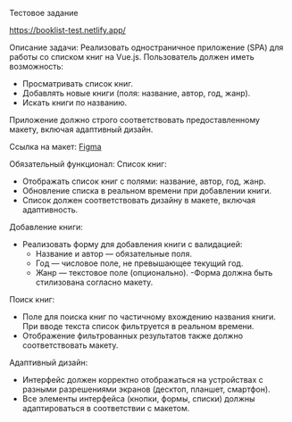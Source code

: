 Тестовое задание

https://booklist-test.netlify.app/

Описание задачи:
Реализовать одностраничное приложение (SPA) для работы со списком книг на Vue.js. Пользователь должен иметь возможность:
- Просматривать список книг.
- Добавлять новые книги (поля: название, автор, год, жанр).
- Искать книги по названию.

Приложение должно строго соответствовать предоставленному макету, включая адаптивный дизайн.

Ссылка на макет: [Figma](https://www.figma.com/design/zpeSJQ8f21lNyll0WJSm7J/%D0%A2%D0%B5%D1%81%D1%82%D0%BE%D0%B2%D0%BE%D0%B5-%D0%B7%D0%B0%D0%B4%D0%B0%D0%BD%D0%B8%D0%B5?node-id=0-1&t=jPCwP3vtfb9E7cUL-1)

Обязательный функционал:
Список книг:
- Отображать список книг с полями: название, автор, год, жанр.
- Обновление списка в реальном времени при добавлении книги.
- Список должен соответствовать дизайну в макете, включая адаптивность.

Добавление книги:
- Реализовать форму для добавления книги с валидацией:
  - Название и автор — обязательные поля.
  - Год — числовое поле, не превышающее текущий год.
  - Жанр — текстовое поле (опционально).
-Форма должна быть стилизована согласно макету.

Поиск книг:
- Поле для поиска книг по частичному вхождению названия книги. При вводе текста список фильтруется в реальном времени.
- Отображение фильтрованных результатов также должно соответствовать макету.

Адаптивный дизайн:
- Интерфейс должен корректно отображаться на устройствах с разными разрешениями экранов (десктоп, планшет, смартфон).
- Все элементы интерфейса (кнопки, формы, списки) должны адаптироваться в соответствии с макетом.

